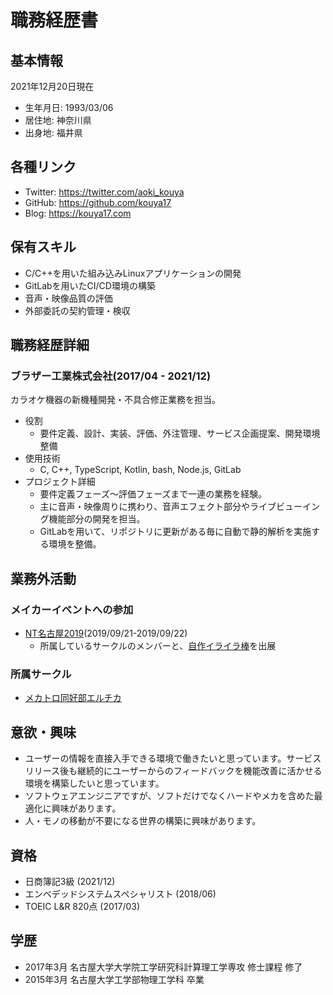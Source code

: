 # 職務経歴書

## 基本情報

2021年12月20日現在

- 生年月日: 1993/03/06
- 居住地: 神奈川県
- 出身地: 福井県

## 各種リンク

- Twitter: https://twitter.com/aoki_kouya
- GitHub: https://github.com/kouya17
- Blog: https://kouya17.com

## 保有スキル

- C/C++を用いた組み込みLinuxアプリケーションの開発
- GitLabを用いたCI/CD環境の構築
- 音声・映像品質の評価
- 外部委託の契約管理・検収

## 職務経歴詳細

### ブラザー工業株式会社(2017/04 - 2021/12)

カラオケ機器の新機種開発・不具合修正業務を担当。

- 役割
  - 要件定義、設計、実装、評価、外注管理、サービス企画提案、開発環境整備
- 使用技術
  - C, C++, TypeScript, Kotlin, bash, Node.js, GitLab
- プロジェクト詳細
  - 要件定義フェーズ～評価フェーズまで一連の業務を経験。
  - 主に音声・映像周りに携わり、音声エフェクト部分やライブビューイング機能部分の開発を担当。
  - GitLabを用いて、リポジトリに更新がある毎に自動で静的解析を実施する環境を整備。

## 業務外活動

### メイカーイベントへの参加

- [NT名古屋2019](https://wiki.nicotech.jp/nico_tech/index.php?NT%E5%90%8D%E5%8F%A4%E5%B1%8B2019)(2019/09/21-2019/09/22)
  - 所属しているサークルのメンバーと、[自作イライラ棒](https://home.lchika.club/posts/iraira-bo)を出展

### 所属サークル

- [メカトロ同好部エルチカ](https://home.lchika.club/)

## 意欲・興味

- ユーザーの情報を直接入手できる環境で働きたいと思っています。サービスリリース後も継続的にユーザーからのフィードバックを機能改善に活かせる環境を構築したいと思っています。
- ソフトウェアエンジニアですが、ソフトだけでなくハードやメカを含めた最適化に興味があります。
- 人・モノの移動が不要になる世界の構築に興味があります。

## 資格

- 日商簿記3級 (2021/12)
- エンベデッドシステムスペシャリスト (2018/06)
- TOEIC L&R 820点 (2017/03)

## 学歴

- 2017年3月 名古屋大学大学院工学研究科計算理工学専攻 修士課程 修了
- 2015年3月 名古屋大学工学部物理工学科 卒業